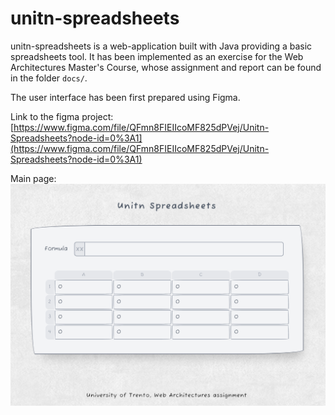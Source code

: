# unitn-spreadsheets

unitn-spreadsheets is a web-application built with Java providing a basic spreadsheets tool. It has been implemented as an exercise for the Web Architectures Master's Course, whose assignment and report can be found in the folder `docs/`.

The user interface has been first prepared using Figma.

Link to the figma project: [https://www.figma.com/file/QFmn8FIEIIcoMF825dPVej/Unitn-Spreadsheets?node-id=0%3A1](https://www.figma.com/file/QFmn8FIEIIcoMF825dPVej/Unitn-Spreadsheets?node-id=0%3A1)


Main page:
![main page of the application](docs/main.png?raw=true)